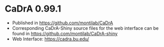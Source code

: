 # CaDrA 0.99.1
* Published in https://github.com/montilab/CaDrA
* Corresponding CaDrA-Shiny source files for the web interface can be found in https://github.com/montilab/CaDrA-shiny
* Web Interface: https://cadra.bu.edu/

